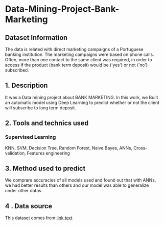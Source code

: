 # Data-Mining-Project-Bank-Marketing
## Dataset Information
The data is related with direct marketing campaigns of a Portuguese banking institution. The marketing campaigns were based on phone calls. Often, more than one contact to the same client was required, in order to access if the product (bank term deposit) would be ('yes') or not ('no') subscribed.
## 1. Description 
It was a Data mining project about BANK MARKETING. In this work, we Built an automatic model using Deep Learning to predict whether or not the client will subscribe to long term deposit.
## 2. Tools and technics used
### Supervised Learning
KNN, SVM, Decision Tree, Random Forest, Naive Bayes, ANNs, Cross-validation, Features engineering
## 3. Method used to predict
We comprare accuracies of all models used and found out that with ANNs, we had better results than others and our model was able to generalize under other datas. 
## 4 . Data source
This dataset comes from <a href="https://archive.ics.uci.edu/ml/datasets/Bank+Marketing">link text</a>
